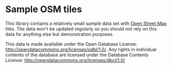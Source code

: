 # Sample OSM tiles

This library contains a relatively small sample data set with 
[Open Street Map](https://www.openstreetmap.org/#map=15/48.6631/8.9361) tiles. The data won't be
updated regularly so you should not rely on this data for anything else but demonstration purposes.

This data is made available under the Open Database License: http://opendatacommons.org/licenses/odbl/1.0/. 
Any rights in individual contents of the database are licensed under the Database Contents License: http://opendatacommons.org/licenses/dbcl/1.0/


